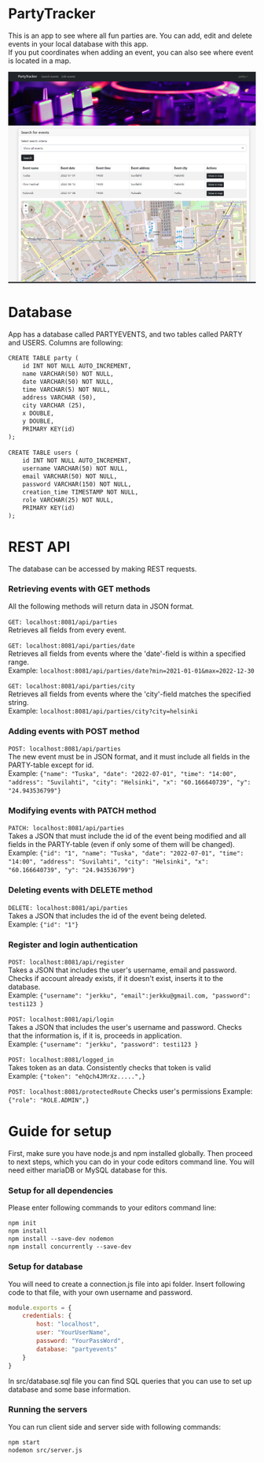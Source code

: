 # PartyTracker
This is an app to see where all fun parties are. You can add, edit and delete events in your local database with this app.   
If you put coordinates when adding an event, you can also see where event is located in a map.   


<img src="src/images/project.PNG">

# Database
App has a database called PARTYEVENTS, and two tables called PARTY and USERS. Columns are following:
```shell
CREATE TABLE party (
    id INT NOT NULL AUTO_INCREMENT,
    name VARCHAR(50) NOT NULL,
    date VARCHAR(50) NOT NULL,
    time VARCHAR(5) NOT NULL,
    address VARCHAR (50),
    city VARCHAR (25),
    x DOUBLE,
    y DOUBLE,
    PRIMARY KEY(id)
);

CREATE TABLE users (
    id INT NOT NULL AUTO_INCREMENT,
    username VARCHAR(50) NOT NULL,
    email VARCHAR(50) NOT NULL,
    password VARCHAR(150) NOT NULL,
    creation_time TIMESTAMP NOT NULL,
    role VARCHAR(25) NOT NULL,
    PRIMARY KEY(id)
);
```


# REST API
The database can be accessed by making REST requests.

### Retrieving events with GET methods
All the following methods will return data in JSON format.

```GET: localhost:8081/api/parties```   
Retrieves all fields from every event.

```GET: localhost:8081/api/parties/date```   
Retrieves all fields from events where the 'date'-field is within a specified range.   
Example: ```localhost:8081/api/parties/date?min=2021-01-01&max=2022-12-30```

```GET: localhost:8081/api/parties/city```   
Retrieves all fields from events where the 'city'-field matches the specified string.   
Example: ```localhost:8081/api/parties/city?city=helsinki```

### Adding events with POST method
```POST: localhost:8081/api/parties```   
The new event must be in JSON format, and it must include all fields in the PARTY-table except for id.   
Example: ```{"name": "Tuska", "date": "2022-07-01", "time": "14:00", "address": "Suvilahti", "city": "Helsinki",
"x": "60.166640739", "y": "24.943536799"}```

### Modifying events with PATCH method
```PATCH: localhost:8081/api/parties```   
Takes a JSON that must include the id of the event being modified and all fields in the PARTY-table (even if only some
of them will be changed).  
Example: ```{"id": "1", "name": "Tuska", "date": "2022-07-01", "time": "14:00", "address": "Suvilahti",
"city": "Helsinki", "x": "60.166640739", "y": "24.943536799"}```

### Deleting events with DELETE method
```DELETE: localhost:8081/api/parties```   
Takes a JSON that includes the id of the event being deleted.   
Example: ```{"id": "1"}```

### Register and login authentication
```POST: localhost:8081/api/register```   
Takes a JSON that includes the user's username, email and password. 
Checks if account already exists, if it doesn't exist, inserts it to the database.   
Example: ```{"username": "jerkku", "email":jerkku@gmail.com, "password": testi123 }```

```POST: localhost:8081/api/login```   
Takes a JSON that includes the user's username and password.
Checks that the information is, if it is, proceeds in application.   
Example: ```{"username": "jerkku", "password": testi123 }```

```POST: localhost:8081/logged_in```   
Takes token as an data. Consistently checks that token is valid    
Example: ```{"token": "ehQch4JMrXz.....",}```

```POST: localhost:8081/protectedRoute```
Checks user's permissions
Example: ```{"role": "ROLE.ADMIN",}```



# Guide for setup
First, make sure you have node.js and npm installed globally.
Then proceed to next steps, which you can do in your code editors command line.
You will need either mariaDB or MySQL database for this.
### Setup for all dependencies
Please enter following commands to your editors command line:

```shell
npm init
npm install
npm install --save-dev nodemon
npm install concurrently --save-dev
```
### Setup for database
You will need to create a connection.js file into api folder. Insert following code to that file, with your own username and password.

```js
module.exports = {
    credentials: {
        host: "localhost",
        user: "YourUserName",
        password: "YourPassWord",
        database: "partyevents"
    }
}
```
In src/database.sql file you can find SQL queries that you can use to set up database and some base information.   


### Running the servers
You can run client side and server side with following commands:
```shell
npm start
nodemon src/server.js
```